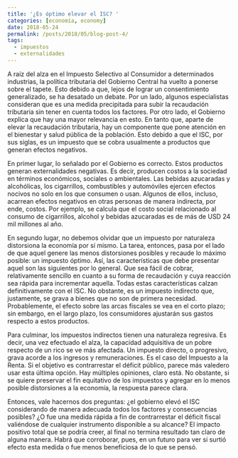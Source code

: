 ```yaml
---
title: '¿Es óptimo elevar el ISC? '
categories: [economía, economy]
date: 2018-05-24
permalink: /posts/2018/05/blog-post-4/
tags:
  - impuestos
  - externalidades
---
```


A raíz del alza en el Impuesto Selectivo al Consumidor a determinados industrias, la política tributaria del Gobierno Central ha vuelto a ponerse sobre el tapete. Esto debido a que, lejos de lograr un consentimiento generalizado, se ha desatado un debate. Por un lado, algunos especialistas consideran que es una medida precipitada para subir la recaudación tributaria sin tener en cuenta todos los factores. Por otro lado, el Gobierno explica que hay una mayor relevancia en esto. En tanto que, aparte de elevar la recaudación tributaria, hay un componente que pone atención en el bienestar y salud pública de la población. Esto debido a que el ISC, por sus siglas, es un impuesto que se cobra usualmente a productos que generan efectos negativos. 

En primer lugar, lo señalado por el Gobierno es correcto. Estos productos generan externalidades negativas. Es decir, producen costos a la sociedad en términos económicos, sociales o ambientales. Las bebidas azucaradas y alcohólicas, los cigarrillos, combustibles y automóviles ejercen efectos nocivos no solo en los que consumen o usan. Algunos de ellos, incluso, acarrean efectos negativos en otras personas de manera indirecta, por ende, costos. Por ejemplo, se calcula que el costo social relacionado al consumo de cigarrillos, alcohol y bebidas azucaradas es de más de USD 24 mil millones al año.

En segundo lugar, no debemos olvidar que un impuesto por naturaleza distorsiona la economía por sí mismo. La tarea, entonces, pasa por el lado de que aquel genere las menos distorsiones posibles y recaude lo máximo posible: un impuesto óptimo.  Así, las características que debe presentar aquel son las siguientes por lo general. Que sea fácil de cobrar, relativamente sencillo en cuanto a su forma de recaudación y cuya reacción sea rápida para incrementar aquella. Todas estas características calzan definitivamente con el ISC. No obstante, es un impuesto indirecto que, justamente, se grava a bienes que no son de primera necesidad. Probablemente, el efecto sobre las arcas fiscales se vea en el corto plazo; sin embargo, en el largo plazo, los consumidores ajustarán sus gastos respecto a estos productos.

Para culminar, los impuestos indirectos tienen una naturaleza regresiva. Es decir, una vez efectuado el alza, la capacidad adquisitiva de un pobre respecto de un rico se ve más afectada. Un impuesto directo, o progresivo, grava acorde a los ingresos y remuneraciones. Es el caso del Impuesto a la Renta. Si el objetivo es contrarrestar el déficit público, parece más valedero usar esta última opción. Hay múltiples opiniones, claro está. No obstante, si se quiere preservar el fin equitativo de los impuestos y agregar en lo menos posible distorsiones a la economía, la respuesta parece clara. 

Entonces, vale hacernos dos preguntas: ¿el gobierno elevó el ISC considerando de manera adecuada todos los factores y consecuencias posibles? ¿O fue una medida rápida a fin de contrarrestar el déficit fiscal valiéndose de cualquier instrumento disponible a su alcance? El impacto positivo total que se podría creer, al final no termina resultado tan claro de alguna manera. Habrá que corroborar, pues, en un futuro para ver si surtió efecto esta medida o fue menos beneficiosa de lo que se pensó.
